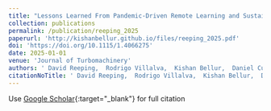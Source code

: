 ```yaml
---
title: "Lessons Learned From Pandemic-Driven Remote Learning and Sustaining Best Practices in Turbomachinery Laboratory Experiences"
collection: publications
permalink: /publication/reeping_2025
paperurl: 'http://kishanbellur.github.io/files/reeping_2025.pdf'
doi: 'https://doi.org/10.1115/1.4066275'
date: 2025-01-01
venue: 'Journal of Turbomachinery'
authors: ' David Reeping,  Rodrigo Villalva,  Kishan Bellur,  Daniel Cuppoletti,  Prashant Khare.'
citationNoTitle: ' David Reeping,  Rodrigo Villalva,  Kishan Bellur,  Daniel Cuppoletti,  Prashant Khare. <i>Journal of Turbomachinery</i>, 2025.'
---
```

Use [Google Scholar](https://scholar.google.com/scholar?q=Lessons+Learned+From+Pandemic+Driven+Remote+Learning+and+Sustaining+Best+Practices+in+Turbomachinery+Laboratory+Experiences){:target="_blank"} for full citation